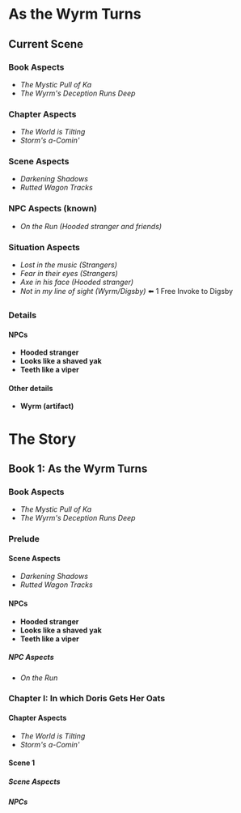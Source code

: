 # As the Wyrm Turns

## Current Scene

### Book Aspects

-  *The Mystic Pull of Ka*
-  *The Wyrm's Deception Runs Deep*

### Chapter Aspects

-  *The World is Tilting*
-  *Storm's a-Comin'*

### Scene Aspects

-  *Darkening Shadows*
-  *Rutted Wagon Tracks*

### NPC Aspects (known)

-  *On the Run (Hooded stranger and friends)*

### Situation Aspects

-  *Lost in the music (Strangers)*
-  *Fear in their eyes (Strangers)*
-  *Axe in his face (Hooded stranger)*
-  *Not in my line of sight (Wyrm/Digsby)* ⬅️ 1 Free Invoke to Digsby

### Details

#### NPCs

-  **Hooded stranger**
-  **Looks like a shaved yak**
-  **Teeth like a viper**

#### Other details

- **Wyrm (artifact)**

# The Story 

## Book 1: As the Wyrm Turns

### Book Aspects

-  *The Mystic Pull of Ka*
-  *The Wyrm's Deception Runs Deep*

### Prelude
#### Scene Aspects

-  *Darkening Shadows*
-  *Rutted Wagon Tracks*

#### NPCs

-  **Hooded stranger**
-  **Looks like a shaved yak**
-  **Teeth like a viper**

##### NPC Aspects

-  *On the Run*

### Chapter I: In which Doris Gets Her Oats

#### Chapter Aspects

-  *The World is Tilting*
-  *Storm's a-Comin'*

#### Scene 1
##### Scene Aspects
##### NPCs
